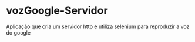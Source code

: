 # vozGoogle-Servidor



Aplicação que cria um servidor http e utiliza selenium para reproduzir a voz do google
